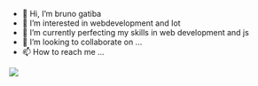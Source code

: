 - 👋 Hi, I’m bruno gatiba
- 👀 I’m interested in webdevelopment and Iot 
- 🌱 I’m currently perfecting my skills in web development and js 
- 💞️ I’m looking to collaborate on ...
- 📫 How to reach me ...

<!---
ch1n069/ch1n069 is a ✨ special ✨ repository because its `README.md` (this file) appears on your GitHub profile.
You can click the Preview link to take a look at your changes.
--->


<img src="https://github-readme-stats.vercel.app/api?username=ch1n069&&show_icons=true&title_color=ffffff&icon_color=bb2acf&text_color=daf7dc&bg_color=151515">
